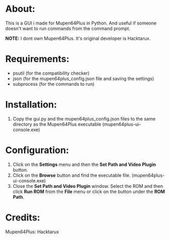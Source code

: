 

# About: 
This is a GUI i made for Mupen64Plus in Python. And useful if someone doesn't want to run commands from the command prompt.

**NOTE:** I dont own Mupen64Plus. It's original developer is Hacktarux. 

# Requirements:

- psutil (for the compatibility checker)
- json (for the mupen64plus_config.json file and saving the settings)
- subprocess (for the commands to run)

# Installation:

1. Copy the gui.py and the mupen64plus_config.json files to the same directory as the Mupen64Plus executable (mupen64plus-ui-console.exe)

# Configuration:

1. Click on the **Settings** menu and then the **Set Path and Video Plugin** button.
2. Click on the **Browse** button and find the executable file. (mupen64plus-ui-console.exe)
3. Close the **Set Path and Video Plugin** window. Select the ROM and then click **Run ROM** from the **File** menu or click on the button under the **ROM Path**.


# Credits:

Mupen64Plus: Hacktarux
